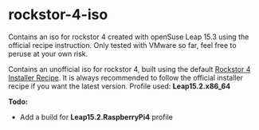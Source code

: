 # rockstor-4-iso

Contains an iso for rockstor 4 created with openSuse Leap 15.3 using the official recipe instruction.
Only tested with VMware so far, feel free to peruse at your own risk.

Contains an unofficial iso for rockstor 4, built using the default [Rockstor 4 Installer Recipe](https://github.com/rockstor/rockstor-installer).
It is always recommended to follow the official installer recipe if you want the latest version.
Profile used: **Leap15.2.x86\_64**

**Todo:**
- Add a build for **Leap15\.2\.RaspberryPi4** profile